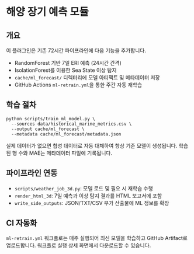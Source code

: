 # 해양 장기 예측 모듈

## 개요

이 플러그인은 기존 72시간 파이프라인에 다음 기능을 추가합니다.

- RandomForest 기반 7일 ERI 예측 (24시간 간격)
- IsolationForest를 이용한 Sea State 이상 탐지
- `cache/ml_forecast/` 디렉터리에 모델 아티팩트 및 메타데이터 저장
- GitHub Actions `ml-retrain.yml`을 통한 주간 자동 재학습

## 학습 절차

```
python scripts/train_ml_model.py \
  --sources data/historical_marine_metrics.csv \
  --output cache/ml_forecast \
  --metadata cache/ml_forecast/metadata.json
```

실제 데이터가 없으면 합성 데이터로 자동 대체하여 항상 기준 모델이 생성됩니다.
학습된 행 수와 MAE는 메타데이터 파일에 기록됩니다.

## 파이프라인 연동

- `scripts/weather_job_3d.py`: 모델 로드 및 필요 시 재학습 수행
- `render_html_3d`: 7일 예측과 이상 탐지 결과를 HTML 보고서에 포함
- `write_side_outputs`: JSON/TXT/CSV 부가 산출물에 ML 정보를 확장

## CI 자동화

`ml-retrain.yml` 워크플로는 매주 실행되어 최신 모델을 학습하고 GitHub Artifact로 업로드합니다.
워크플로 실행 상세 화면에서 다운로드할 수 있습니다.
